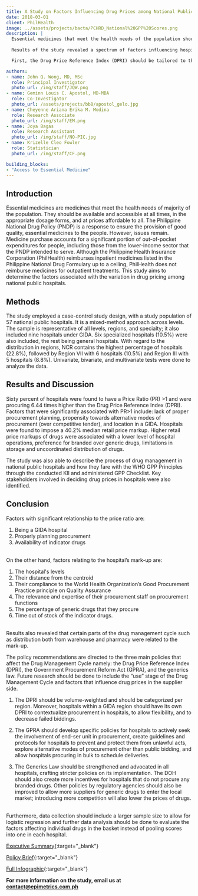 ```yaml
---
title: A Study on Factors Influencing Drug Prices among National Public Hospitals
date: 2018-03-01
client: PhilHealth
image: ../assets/projects/bacta/PCHRD_National%20GPP%20Scores.png
description: |
  Essential medicines that meet the health needs of the population should be available and accessible at all times, in the appropriate dosage forms, and at prices affordable to all. However, in the Philippines, medicine purchase continues to make up a big chunk of out-of-pocket expenditures, especially among the poorest quintile, and drug procurement remains to be a problem. This project looked into factors influencing drug prices among Philippine public hospitals that can aid decision-makers in minimizing these inter-hospital variation in drug prices.
  
  Results of the study revealed a spectrum of factors influencing hospital mark-ups, including hospital level, distance from the population center, compliance with procurement guidelines set out by WHO, expertise of human resources with regards to procurement planning, adherence to the generics law, availability of indicator drugs, and distribution issues from the warehouse and pharmacy. When analyzed further, it was found that recommendations directed to the three main policies that affect the Drug Management Cycle may address these factors. 

  First, the Drug Price Reference Index (DPRI) should be tailored to the location (e.g, having a regional DPRI) and hospital category in order to allow for flexibility in the procurement process and decrease failed biddings. Second, a stricter implementation of R.A. 9184 or the Government Procurement Reform Act (GPRA) must be enforced given that as much as 30% of hospitals only use past consumption for procurement planning, disregarding other useful indicators for proper forecasting. GPRA guidelines must be reviewed and revised to include measures that will prevent supplier collusion and to explore alternative modes of procurement other than public bidding. Lastly, the Generics Law should include provisions to incentivize generic drug procurement, as there are still hospitals that procure 100% branded drugs.

authors:
- name: John Q. Wong, MD, MSc
  role: Principal Investigator
  photo_url: /img/staff/JQW.png
- name: Geminn Louis C. Apostol, MD-MBA
  role: Co-Investigator
  photo_url: /assets/projects/bb8/apostol_gelo.jpg
- name: Cheyenne Ariana Erika M. Modina
  role: Research Associate
  photo_url: /img/staff/EM.png
- name: Joya Bagas
  role: Research Assistant
  photo_url: /img/staff/NO-PIC.jpg
- name: Krizelle Cleo Fowler
  role: Statistician
  photo_url: /img/staff/CF.png

building_blocks:
- "Access to Essential Medicine"
---
```


## Introduction

Essential medicines are medicines that meet the health needs of majority of the population. They should be available and accessible at all times, in the appropriate dosage forms, and at prices affordable to all. The Philippine National Drug Policy (PNDP) is a response to ensure the provision of good quality, essential medicines to the people. However, issues remain. Medicine purchase accounts for a significant portion of out-of-pocket expenditures for people, including those from the lower-income sector that the PNDP intended to serve. Although the Philippine Health Insurance Corporation (PhilHealth) reimburses inpatient medicines listed in the Philippine National Drug Formulary up to a ceiling, PhilHealth does not reimburse medicines for outpatient treatments. This study aims to determine the factors associated with the variation in drug pricing among national public hospitals.

## Methods

The study employed a case-control study design, with a study population of 57 national public hospitals. It is a mixed-method approach across levels. The sample is representative of all levels, regions, and specialty; it also included nine hospitals under GIDA. Six specialized hospitals (10.5%) were also included, the rest being general hospitals. With regard to the distribution in regions, NCR contains the highest percentage of hospitals (22.8%), followed by Region VII with 6 hospitals (10.5%) and Region III with 5 hospitals (8.8%). Univariate, bivariate, and multivariate tests were done to analyze the data.

## Results and Discussion

Sixty percent of hospitals were found to have a Price Ratio (PR) >1 and were procuring 6.44 times higher than the Drug Price Reference Index (DPRI). Factors that were significantly associated with PR>1 include: lack of proper procurement planning, propensity towards alternative modes of procurement (over competitive tender), and location in a GIDA. Hospitals were found to impose a 40.2% median retail price markup. Higher retail price markups of drugs were associated with a lower level of hospital operations, preference for branded over generic drugs, limitations in storage and uncoordinated distribution of drugs. 

The study was also able to describe the process of drug management in national public hospitals and how they fare with the WHO GPP Principles through the conducted KII and administered GPP Checklist. Key stakeholders involved in deciding drug prices in hospitals were also identified.

## Conclusion

Factors with significant relationship to the price ratio are:

  1. Being a GIDA hospital
  2. Properly planning procurement
  3. Availability of indicator drugs  
  
<br>
On the other hand, factors relating to the hospital’s mark-up are:

  1. The hospital's levels
  2. Their distance from the centroid
  3. Their compliance to the World Health Organization’s Good Procurement Practice principle on Quality Assurance
  4. The relevance and expertise of their procurement staff on procurement functions
  5. The percentage of generic drugs that they procure
  6. Time out of stock of the indicator drugs.

<br>
Results also revealed that certain parts of the drug management cycle such as distribution both from warehouse and pharmacy were related to the mark-up.

The policy recommendations are directed to the three main policies that affect the Drug Management Cycle namely: the Drug Price Reference Index (DPRI), the Government Procurement Reform Act (GPRA), and the generics law. Future research should be done to include the “use” stage of the Drug Management Cycle and factors that influence drug prices in the supplier side.

  1. The DPRI should be volume-weighted and should be categorized per region. Moreover, hospitals within a GIDA region should have its own DPRI to contextualize procurement in hospitals, to allow flexibility, and to decrease failed biddings.

  2. The GPRA should develop specific policies for hospitals to actively seek the involvement of end-ser unit in procurement, create guidelines and protocols for hospitals to prevent and protect them from unlawful acts, explore alternative modes of procurement other than public bidding, and allow hospitals procuring in bulk to schedule deliveries.

  3. The Generics Law should be strengthened and advocated in all hospitals, crafting stricter policies on its implementation. The DOH should also create more incentives for hospitals that do not procure any branded drugs. Other policies by regulatory agencies should also be improved to allow more suppliers for generic drugs to enter the local market; introducing more competition will also lower the prices of drugs.

<br>
Furthermore, data collection should include a larger sample size to allow for logistic regression and further data analysis should be done to evaluate the factors affecting individual drugs in the basket instead of pooling scores into one in each hospital.

[Executive Summary](../assets/projects/bacta/Bacta%20Executive%20Sumary%20PDF.pdf){:target="_blank"}

[Policy Brief](../assets/projects/bacta/EpiMetrics_Drug%20Pricing%20Study_Policy%20Brief_03032018.pdf){:target="_blank"}

[Full Infographic](../assets/projects/bacta/EpiMetrics_Drug%20Pricing%20Study_National%20GPP%20Scores_02012018.pdf){:target="_blank"}

**For more information on the study, email us at [contact@epimetrics.com.ph](mailto:contact@epimetrics.com.ph)**
